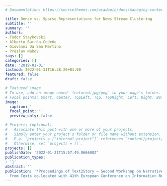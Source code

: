 ```yaml
---
# Documentation: https://sourcethemes.com/academic/docs/managing-content/

title: Dense vs. Sparse Representations for News Stream Clustering
subtitle: ''
summary: ''
authors:
- Todor Staykovski
- Alberto Barrón-Cedeño
- Giovanni Da San Martino
- Preslav Nakov
tags: []
categories: []
date: '2019-01-01'
lastmod: 2022-01-31T16:38:20+01:00
featured: false
draft: false

# Featured image
# To use, add an image named `featured.jpg/png` to your page's folder.
# Focal points: Smart, Center, TopLeft, Top, TopRight, Left, Right, BottomLeft, Bottom, BottomRight.
image:
  caption: ''
  focal_point: ''
  preview_only: false

# Projects (optional).
#   Associate this post with one or more of your projects.
#   Simply enter your project's folder or file name without extension.
#   E.g. `projects = ["internal-project"]` references `content/project/deep-learning/index.md`.
#   Otherwise, set `projects = []`.
projects: []
publishDate: '2022-01-31T15:57:49.866608Z'
publication_types:
- '1'
abstract: ''
publication: '*Proceedings of Text2Story — Second Workshop on Narrative Extraction
  From Texts co-located with 41th European Conference on Information Retrieval*'
---
```

